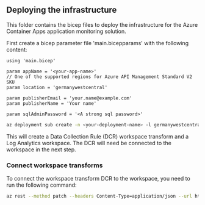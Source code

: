 ## Deploying the infrastructure

This folder contains the bicep files to deploy the infrastructure for the Azure Container Apps application monitoring solution.

First create a bicep parameter file 'main.bicepparams' with the following content: 
```bicep
using 'main.bicep'

param appName = '<your-app-name>'
// One of the supported regions for Azure API Management Standard V2 SKU
param location = 'germanywestcentral'

param publisherEmail = 'your.name@example.com'
param publisherName = 'Your name'

param sqlAdminPassword = '<A strong sql password>'
```

```bash
az deployment sub create -n <your-deployment-name> -l germanywestcentral --template-file main.bicep --parameters main.bicepparam
```

This will create a Data Collection Rule (DCR) workspace transform and a Log Analytics workspace. The DCR will need be connected to the workspace in the next step.

### Connect workspace transforms

To connect the workspace transform DCR to the workspace, you need to run the following command:

```bash
az rest --method patch --headers Content-Type=application/json --url https://management.azure.com/subscriptions/{subscription}/resourcegroups/{resourcegroup}/providers/microsoft.operationalinsights/workspaces/{workspace}?api-version=2021-12-01-preview --body "{'properties': { 'defaultDataCollectionRuleResourceId': '/subscriptions/{subscription}/resourceGroups/{resourcegroup}/providers/Microsoft.Insights/dataCollectionRules/{DCR}'} }"
```
